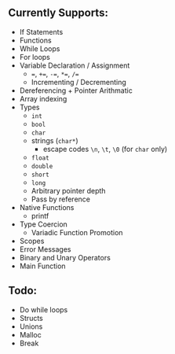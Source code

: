 ## Currently Supports:

- If Statements
- Functions
- While Loops
- For loops
- Variable Declaration / Assignment
  - `=`, `+=`, `-=`, `*=`, `/=`
  - Incrementing / Decrementing
- Dereferencing + Pointer Arithmatic
- Array indexing
- Types
  - `int`
  - `bool`
  - `char`
  - strings (`char*`)
    - escape codes `\n`, `\t`, `\0` (for `char` only)
  - `float`
  - `double`
  - `short`
  - `long`
  - Arbitrary pointer depth
  - Pass by reference
- Native Functions
  - printf
- Type Coercion
  - Variadic Function Promotion
- Scopes
- Error Messages
- Binary and Unary Operators
- Main Function

## Todo:

- Do while loops
- Structs
- Unions
- Malloc
- Break
